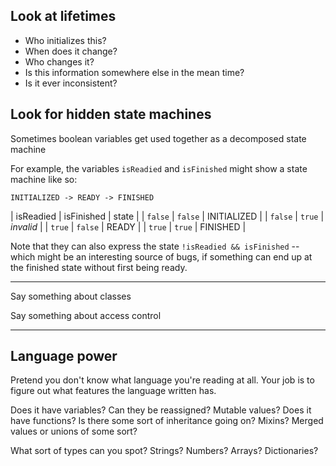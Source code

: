 Look at lifetimes
-----------------

* Who initializes this?
* When does it change?
* Who changes it?
* Is this information somewhere else in the mean time?
* Is it ever inconsistent?

Look for hidden state machines
------------------------------

Sometimes boolean variables get used together as a decomposed state machine

For example, the variables `isReadied` and `isFinished` might show a state machine like so:

`INITIALIZED -> READY -> FINISHED`

| isReadied | isFinished | state       |
| `false`   | `false`    | INITIALIZED |
| `false`   | `true`     | _invalid_   |
| `true`    | `false`    | READY       |
| `true`    | `true`     | FINISHED    |

Note that they can also express the state `!isReadied && isFinished` -- which might be an interesting source of bugs, if something can end up at the finished state without first being ready.

------


Say something about classes

Say something about access control

-----

Language power
--------------

Pretend you don't know what language you're reading at all. Your job is to figure out what features the language written has.

Does it have variables? Can they be reassigned?
Mutable values?
Does it have functions?
Is there some sort of inheritance going on?
Mixins? Merged values or unions of some sort?

What sort of types can you spot?
Strings? Numbers? Arrays? Dictionaries?

